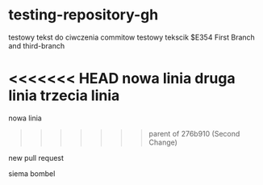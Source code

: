 # testing-repository-gh

testowy tekst do ciwczenia commitow
testowy tekscik
$E354
First Branch
and third-branch


<<<<<<< HEAD
nowa linia
druga linia
trzecia linia
=======
nowa linia
>>>>>>> parent of 276b910 (Second Change)


new pull request

siema bombel
